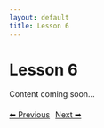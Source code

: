 ```yaml
---
layout: default
title: Lesson 6
---
```


# Lesson 6

Content coming soon...

<div style="margin-top: 20px;">
<a href="/docs/Intermediate/Lessons/lesson_5.md" style="margin-right: 10px;">⬅ Previous</a><a href="/docs/Intermediate/Lessons/lesson_7.md">Next ➡</a>
</div>
